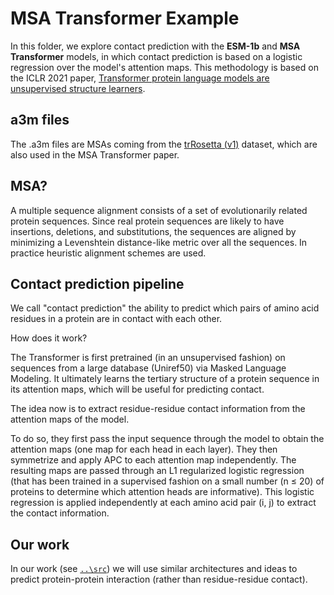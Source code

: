 # MSA Transformer Example

In this folder, we explore contact prediction with the **ESM-1b** and **MSA Transformer** models, in which contact prediction is based on a logistic regression over the model's attention maps. This methodology is based on the ICLR 2021 paper, [Transformer protein language models are unsupervised structure learners](https://openreview.net/pdf?id=fylclEqgvgd).

## a3m files

The .a3m files are MSAs coming from the [trRosetta (v1)](https://yanglab.nankai.edu.cn/trRosetta/benchmark/) dataset, which are also used in the MSA Transformer paper.

## MSA?

A multiple sequence alignment consists of a set of evolutionarily related protein sequences. Since real protein sequences are likely to have insertions, deletions, and substitutions, the sequences are aligned by minimizing a Levenshtein distance-like metric over all the sequences. In practice heuristic alignment schemes are used.

## Contact prediction pipeline

We call "contact prediction" the ability to predict which pairs of amino acid residues in a protein are in contact with each other.

How does it work?

The Transformer is first pretrained (in an unsupervised fashion) on sequences from a large database (Uniref50) via Masked Language Modeling. It ultimately learns the tertiary structure of a protein sequence in its attention maps, which will be useful for predicting contact.

The idea now is to extract residue-residue contact information from the attention maps of the model.

To do so, they first pass the input sequence through the model to obtain the attention maps (one map for each head in each layer). They then symmetrize and apply APC to each attention map independently. The resulting maps are passed through an L1 regularized logistic regression (that has been trained in a supervised fashion on a small number (n ≤ 20) of proteins to determine which attention heads are informative). This logistic regression is applied independently at each amino acid pair (i, j) to extract the contact information.

## Our work

In our work (see [`..\src`](https://github.com/axelmarmet/protein_transformer/tree/main/src)) we will use similar architectures and ideas to predict protein-protein interaction (rather than residue-residue contact).
